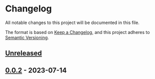 # Changelog

All notable changes to this project will be documented in this file.

The format is based on [Keep a Changelog](https://keepachangelog.com/en/1.0.0/),
and this project adheres to [Semantic Versioning](https://semver.org/spec/v2.0.0.html).

## [Unreleased]

## [0.0.2] - 2023-07-14

[Unreleased]: https://github.com/dioxic/kotlinx-serialization-bson/compare/0.0.2...HEAD

[0.0.2]: https://github.com/dioxic/kotlinx-serialization-bson/compare/b5dbd84c4b11cd7b2868d0418d6a57a3ebb2505d...0.0.2
